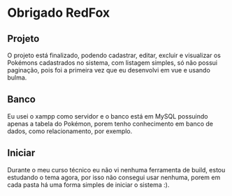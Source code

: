 # Obrigado RedFox


## Projeto

O projeto está finalizado, podendo cadastrar, editar, excluir e visualizar os Pokémons cadastrados no sistema, com listagem simples, só não possui paginação, pois foi a primeira vez que eu desenvolvi em vue e usando bulma.



## Banco

Eu usei o xampp como servidor e o banco está em MySQL possuindo apenas a tabela do Pokémon, porem tenho conhecimento em banco de dados, como relacionamento, por exemplo.



## Iniciar

Durante o meu curso técnico eu não vi nenhuma ferramenta de build, estou estudando o tema agora, por isso não consegui usar nenhuma, porem em cada pasta há uma forma simples de iniciar o sistema :).
